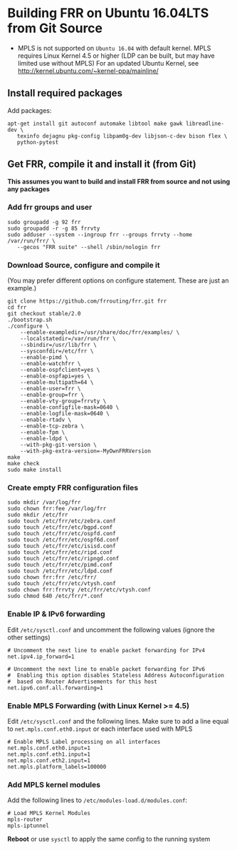 Building FRR on Ubuntu 16.04LTS from Git Source
===============================================

- MPLS is not supported on `Ubuntu 16.04` with default kernel. MPLS requires 
  Linux Kernel 4.5 or higher (LDP can be built, but may have limited use 
  without MPLS)
  For an updated Ubuntu Kernel, see 
    http://kernel.ubuntu.com/~kernel-ppa/mainline/

Install required packages
-------------------------

Add packages:

    apt-get install git autoconf automake libtool make gawk libreadline-dev \
       texinfo dejagnu pkg-config libpam0g-dev libjson-c-dev bison flex \
       python-pytest

Get FRR, compile it and install it (from Git)
---------------------------------------------

**This assumes you want to build and install FRR from source and not using 
any packages**

### Add frr groups and user

    sudo groupadd -g 92 frr
    sudo groupadd -r -g 85 frrvty
    sudo adduser --system --ingroup frr --groups frrvty --home /var/run/frr/ \
       --gecos "FRR suite" --shell /sbin/nologin frr

### Download Source, configure and compile it
(You may prefer different options on configure statement. These are just 
an example.)

    git clone https://github.com/frrouting/frr.git frr
    cd frr
    git checkout stable/2.0
    ./bootstrap.sh
    ./configure \
        --enable-exampledir=/usr/share/doc/frr/examples/ \
        --localstatedir=/var/run/frr \
        --sbindir=/usr/lib/frr \
        --sysconfdir=/etc/frr \
        --enable-pimd \
        --enable-watchfrr \
        --enable-ospfclient=yes \
        --enable-ospfapi=yes \
        --enable-multipath=64 \
        --enable-user=frr \
        --enable-group=frr \
        --enable-vty-group=frrvty \
        --enable-configfile-mask=0640 \
        --enable-logfile-mask=0640 \
        --enable-rtadv \
        --enable-tcp-zebra \
        --enable-fpm \
        --enable-ldpd \
        --with-pkg-git-version \
        --with-pkg-extra-version=-MyOwnFRRVersion   
    make
    make check
    sudo make install

### Create empty FRR configuration files

    sudo mkdir /var/log/frr
    sudo chown frr:fee /var/log/frr
    sudo mkdir /etc/frr
    sudo touch /etc/frr/etc/zebra.conf
    sudo touch /etc/frr/etc/bgpd.conf
    sudo touch /etc/frr/etc/ospfd.conf
    sudo touch /etc/frr/etc/ospf6d.conf
    sudo touch /etc/frr/etc/isisd.conf
    sudo touch /etc/frr/etc/ripd.conf
    sudo touch /etc/frr/etc/ripngd.conf
    sudo touch /etc/frr/etc/pimd.conf
    sudo touch /etc/frr/etc/ldpd.conf
    sudo chown frr:frr /etc/frr/
    sudo touch /etc/frr/etc/vtysh.conf
    sudo chown frr:frrvty /etc/frr/etc/vtysh.conf
    sudo chmod 640 /etc/frr/*.conf

### Enable IP & IPv6 forwarding

Edit `/etc/sysctl.conf` and uncomment the following values (ignore the 
other settings)

    # Uncomment the next line to enable packet forwarding for IPv4
    net.ipv4.ip_forward=1

    # Uncomment the next line to enable packet forwarding for IPv6
    #  Enabling this option disables Stateless Address Autoconfiguration
    #  based on Router Advertisements for this host
    net.ipv6.conf.all.forwarding=1

### Enable MPLS Forwarding (with Linux Kernel >= 4.5)

Edit `/etc/sysctl.conf` and the following lines. Make sure to add a line 
equal to `net.mpls.conf.eth0.input` or each interface used with MPLS

    # Enable MPLS Label processing on all interfaces
    net.mpls.conf.eth0.input=1
    net.mpls.conf.eth1.input=1
    net.mpls.conf.eth2.input=1
    net.mpls.platform_labels=100000

### Add MPLS kernel modules

Add the following lines to `/etc/modules-load.d/modules.conf`:

    # Load MPLS Kernel Modules
    mpls-router
    mpls-iptunnel

**Reboot** or use `sysctl` to apply the same config to the running system
